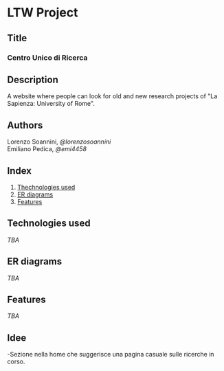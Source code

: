 # LTW Project

## Title
### Centro Unico di Ricerca

## Description
A website where people can look for old and new research projects of "La Sapienza: University of Rome".

## Authors
Lorenzo Soannini, *@lorenzosoannini*\
Emiliano Pedica, *@emi4458*

## Index
1. [Thechnologies used](#Technologies-used)
1. [ER diagrams](#ER-diagrams)
1. [Features](#Features)

## Technologies used
*TBA*

## ER diagrams
*TBA*

## Features
*TBA*

## Idee
-Sezione nella home che suggerisce una pagina casuale sulle ricerche in corso.
